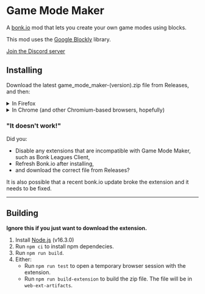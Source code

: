 # Game Mode Maker

A [bonk.io](https://bonk.io/) mod that lets you create your own game modes using blocks.

This mod uses the [Google Blockly](https://developers.google.com/blockly) library.

[Join the Discord server](https://discord.gg/dnBM3N6H8a)

## Installing

Download the latest game\_mode\_maker-(version).zip file from Releases, and then:

<details>
<summary>In Firefox</summary>

**Note:** You will have to do this after every time you restart the browser.

1. Go to `about:debugging#/runtime/this-firefox`
2. Click `Load temporary addon` and open the zip file.

</details>

<details>
<summary>In Chrome (and other Chromium-based browsers, hopefully)</summary>

1. Go to `chrome://extensions/`
2. Enable `Developer mode` in the top-right corner of the page.
3. Drag and drop the zip file into the page.

</details>

### "It doesn't work!"

Did you:

- Disable any extensions that are incompatible with Game Mode Maker, such as
  Bonk Leagues Client,
- Refresh Bonk.io after installing,
- and download the correct file from Releases?

It is also possible that a recent bonk.io update broke the extension and it
needs to be fixed.

---

## Building

**Ignore this if you just want to download the extension.**


1. Install [Node.js](https://nodejs.org/) (v16.3.0)
2. Run `npm ci` to install npm dependecies.
4. Run `npm run build`.
5. Either:
   - Run `npm run test` to open a temporary browser session with the extension.
   - Run `npm run build-extension` to build the zip file.
     The file will be in `web-ext-artifacts`.
